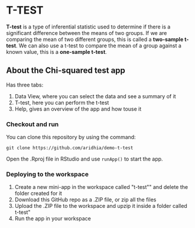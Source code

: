 # T-TEST

**T-test** is a type of inferential statistic used to determine if there is a significant difference between the means of two groups.
If we are comparing the mean of two different groups, this is called a **two-sample t-test**. 
We can also use a t-test to compare the mean of a group against a known value, this is a **one-sample t-test**.


## About the Chi-squared test app

Has three tabs:
1. Data View, where you can select the data and see a summary of it
2. T-test, here you can perform the t-test
3. Help, gives an overview of the app and how touse it

### Checkout and run

You can clone this repository by using the command:

```
git clone https://github.com/aridhia/demo-t-test
```

Open the .Rproj file in RStudio and use `runApp()` to start the app.

### Deploying to the workspace

1. Create a new mini-app in the workspace called "t-test"" and delete the folder created for it
2. Download this GitHub repo as a .ZIP file, or zip all the files
3. Upload the .ZIP file to the workspace and upzip it inside a folder called t-test"
4. Run the app in your workspace